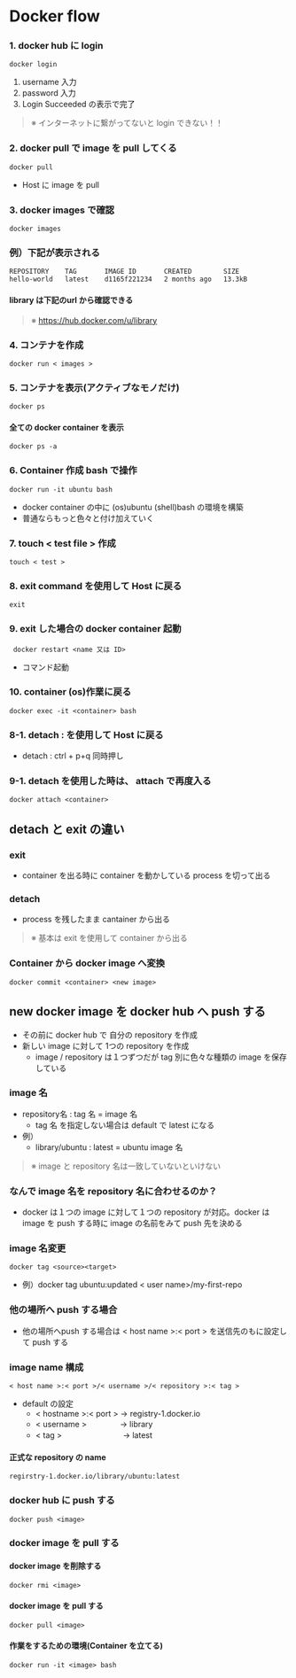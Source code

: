 # Docker flow
### 1. docker hub に login
    docker login
1. username 入力
2. password 入力
3. Login Succeeded の表示で完了
> ※ インターネットに繋がってないと login できない！！
### 2. docker pull で image を pull してくる
    docker pull
- Host に image を pull
### 3. docker images で確認
    docker images
### 例）下記が表示される
    REPOSITORY    TAG       IMAGE ID       CREATED        SIZE
    hello-world   latest    d1165f221234   2 months ago   13.3kB
#### library は下記のurl から確認できる
> ※ https://hub.docker.com/u/library
### 4. コンテナを作成
    docker run < images >
### 5.  コンテナを表示(アクティブなモノだけ)
    docker ps
#### 全ての docker container を表示
    docker ps -a
### 6. Container 作成 bash で操作
    docker run -it ubuntu bash
- docker container の中に (os)ubuntu (shell)bash の環境を構築
- 普通ならもっと色々と付け加えていく
### 7. touch < test file > 作成
    touch < test >
### 8. exit command を使用して Host に戻る
    exit
### 9. exit した場合の docker container 起動
     docker restart <name 又は ID>
- コマンド起動
### 10. container  (os)作業に戻る
    docker exec -it <container> bash
### 8-1. detach : を使用して Host に戻る
- detach : ctrl + p+q 同時押し
### 9-1. detach を使用した時は、 attach で再度入る
    docker attach <container>
## detach と exit の違い
### exit
- container を出る時に container を動かしている process を切って出る
### detach
- process を残したまま cantainer から出る
> ※ 基本は exit を使用して container から出る
### Container から docker image へ変換
    docker commit <container> <new image>
## new docker image を docker hub へ push する
- その前に docker hub で 自分の repository を作成
- 新しい image に対して 1つの repository を作成
   - image / repository は１つずつだが tag 別に色々な種類の image を保存している
### image 名
- repository名 : tag 名 = image 名
   - tag 名 を指定しない場合は default で latest になる
- 例）
   - library/ubuntu : latest = ubuntu image 名
> ※ image と repository 名は一致していないといけない
### なんで image 名を repository 名に合わせるのか？
- docker は１つの image に対して１つの repository が対応。docker は image を push する時に image の名前をみて push 先を決める
### image 名変更
    docker tag <source><target>
- 例）docker tag ubuntu:updated < user name>/my-first-repo
### 他の場所へ push する場合
- 他の場所へpush する場合は < host name >:< port > を送信先のもに設定して push する
### image name 構成
`< host name >:< port >/< username >/< repository >:< tag >`
- default の設定
   - < hostname >:< port > → registry-1.docker.io
   - < username >  　　　　→ library
   - < tag > 　　　　　　 　 → latest
#### 正式な repository の name
`regirstry-1.docker.io/library/ubuntu:latest`
### docker hub に push する
    docker push <image>
### docker image を pull する
#### docker image を削除する
    docker rmi <image>
#### docker image を pull する
    docker pull <image>
#### 作業をするための環境(Container を立てる)
    docker run -it <image> bash

